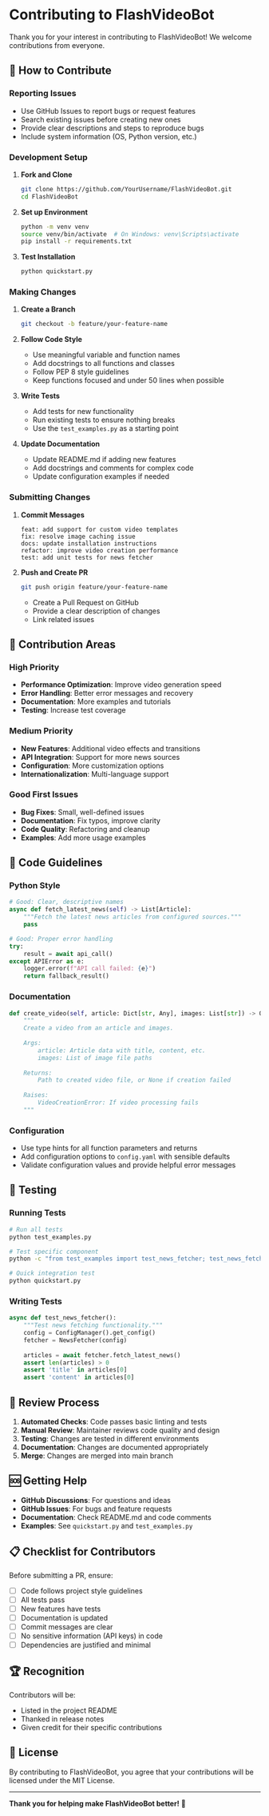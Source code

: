 # Contributing to FlashVideoBot

Thank you for your interest in contributing to FlashVideoBot! We welcome contributions from everyone.

## 🤝 How to Contribute

### Reporting Issues
- Use GitHub Issues to report bugs or request features
- Search existing issues before creating new ones
- Provide clear descriptions and steps to reproduce bugs
- Include system information (OS, Python version, etc.)

### Development Setup

1. **Fork and Clone**
   ```bash
   git clone https://github.com/YourUsername/FlashVideoBot.git
   cd FlashVideoBot
   ```

2. **Set up Environment**
   ```bash
   python -m venv venv
   source venv/bin/activate  # On Windows: venv\Scripts\activate
   pip install -r requirements.txt
   ```

3. **Test Installation**
   ```bash
   python quickstart.py
   ```

### Making Changes

1. **Create a Branch**
   ```bash
   git checkout -b feature/your-feature-name
   ```

2. **Follow Code Style**
   - Use meaningful variable and function names
   - Add docstrings to all functions and classes
   - Follow PEP 8 style guidelines
   - Keep functions focused and under 50 lines when possible

3. **Write Tests**
   - Add tests for new functionality
   - Run existing tests to ensure nothing breaks
   - Use the `test_examples.py` as a starting point

4. **Update Documentation**
   - Update README.md if adding new features
   - Add docstrings and comments for complex code
   - Update configuration examples if needed

### Submitting Changes

1. **Commit Messages**
   ```
   feat: add support for custom video templates
   fix: resolve image caching issue
   docs: update installation instructions
   refactor: improve video creation performance
   test: add unit tests for news fetcher
   ```

2. **Push and Create PR**
   ```bash
   git push origin feature/your-feature-name
   ```
   - Create a Pull Request on GitHub
   - Provide a clear description of changes
   - Link related issues

## 🎯 Contribution Areas

### High Priority
- **Performance Optimization**: Improve video generation speed
- **Error Handling**: Better error messages and recovery
- **Documentation**: More examples and tutorials
- **Testing**: Increase test coverage

### Medium Priority
- **New Features**: Additional video effects and transitions
- **API Integration**: Support for more news sources
- **Configuration**: More customization options
- **Internationalization**: Multi-language support

### Good First Issues
- **Bug Fixes**: Small, well-defined issues
- **Documentation**: Fix typos, improve clarity
- **Code Quality**: Refactoring and cleanup
- **Examples**: Add more usage examples

## 📝 Code Guidelines

### Python Style
```python
# Good: Clear, descriptive names
async def fetch_latest_news(self) -> List[Article]:
    """Fetch the latest news articles from configured sources."""
    pass

# Good: Proper error handling
try:
    result = await api_call()
except APIError as e:
    logger.error(f"API call failed: {e}")
    return fallback_result()
```

### Documentation
```python
def create_video(self, article: Dict[str, Any], images: List[str]) -> Optional[str]:
    """
    Create a video from an article and images.
    
    Args:
        article: Article data with title, content, etc.
        images: List of image file paths
        
    Returns:
        Path to created video file, or None if creation failed
        
    Raises:
        VideoCreationError: If video processing fails
    """
```

### Configuration
- Use type hints for all function parameters and returns
- Add configuration options to `config.yaml` with sensible defaults
- Validate configuration values and provide helpful error messages

## 🧪 Testing

### Running Tests
```bash
# Run all tests
python test_examples.py

# Test specific component
python -c "from test_examples import test_news_fetcher; test_news_fetcher()"

# Quick integration test
python quickstart.py
```

### Writing Tests
```python
async def test_news_fetcher():
    """Test news fetching functionality."""
    config = ConfigManager().get_config()
    fetcher = NewsFetcher(config)
    
    articles = await fetcher.fetch_latest_news()
    assert len(articles) > 0
    assert 'title' in articles[0]
    assert 'content' in articles[0]
```

## 🔄 Review Process

1. **Automated Checks**: Code passes basic linting and tests
2. **Manual Review**: Maintainer reviews code quality and design
3. **Testing**: Changes are tested in different environments
4. **Documentation**: Changes are documented appropriately
5. **Merge**: Changes are merged into main branch

## 🆘 Getting Help

- **GitHub Discussions**: For questions and ideas
- **GitHub Issues**: For bugs and feature requests
- **Documentation**: Check README.md and code comments
- **Examples**: See `quickstart.py` and `test_examples.py`

## 📋 Checklist for Contributors

Before submitting a PR, ensure:

- [ ] Code follows project style guidelines
- [ ] All tests pass
- [ ] New features have tests
- [ ] Documentation is updated
- [ ] Commit messages are clear
- [ ] No sensitive information (API keys) in code
- [ ] Dependencies are justified and minimal

## 🏆 Recognition

Contributors will be:
- Listed in the project README
- Thanked in release notes
- Given credit for their specific contributions

## 📜 License

By contributing to FlashVideoBot, you agree that your contributions will be licensed under the MIT License.

---

**Thank you for helping make FlashVideoBot better!** 🚀